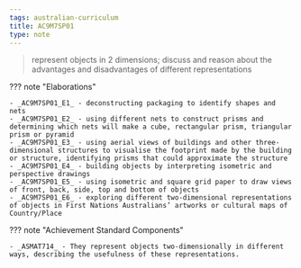 ```yaml
---
tags: australian-curriculum
title: AC9M7SP01
type: note
---
```

> represent objects in 2 dimensions; discuss and reason about the advantages and disadvantages of different representations

??? note "Elaborations"

	- _AC9M7SP01_E1_ - deconstructing packaging to identify shapes and nets
	- _AC9M7SP01_E2_ - using different nets to construct prisms and determining which nets will make a cube, rectangular prism, triangular prism or pyramid
	- _AC9M7SP01_E3_ - using aerial views of buildings and other three-dimensional structures to visualise the footprint made by the building or structure, identifying prisms that could approximate the structure
	- _AC9M7SP01_E4_ - building objects by interpreting isometric and perspective drawings
	- _AC9M7SP01_E5_ - using isometric and square grid paper to draw views of front, back, side, top and bottom of objects
	- _AC9M7SP01_E6_ - exploring different two-dimensional representations of objects in First Nations Australians’ artworks or cultural maps of Country/Place
??? note "Achievement Standard Components"

	- _ASMAT714_ - They represent objects two-dimensionally in different ways, describing the usefulness of these representations.
